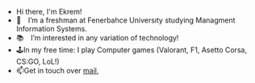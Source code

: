- Hi there, I'm Ekrem!
- 🌱 I’m a freshman at Fenerbahce Universıty studying Managment Information Systems.
- 📚 I’m interested in any variation of technology!
- 🕹️In my free time: I play Computer games (Valorant, F1, Asetto Corsa, CS:GO, LoL!)
- 📫Get in touch over <a href="mailto:esadiguvendiren@gmail.com">mail</a>, 

